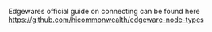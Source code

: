 Edgewares official guide on connecting can be found here https://github.com/hicommonwealth/edgeware-node-types